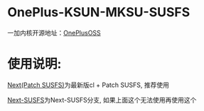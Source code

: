 # OnePlus-KSUN-MKSU-SUSFS
一加内核开源地址：[OnePlusOSS](https://github.com/OnePlusOSS/kernel_manifest)

# 使用说明:

[Next(Patch SUSFS)](https://github.com/Xiaomichael/OnePlus-KSUN-MKSU-SUSFS/actions/workflows/KSUN-NEXT.yml)为最新版cl + Patch SUSFS, 推荐使用

[Next-SUSFS](https://github.com/Xiaomichael/OnePlus-KSUN-MKSU-SUSFS/actions/workflows/KSUN-NEXT-SUSFS.yml)为Next-SUSFS分支, 如果上面这个无法使用再使用这个
